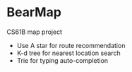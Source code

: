 # BearMap

CS61B map project

- Use A star for route recommendation
- K-d tree for nearest location search
- Trie for typing auto-completion
